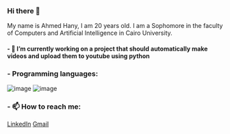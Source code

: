 ### Hi there 👋
My name is Ahmed Hany, I am 20 years old.
I am a Sophomore in the faculty of Computers and Artificial Intelligence in Cairo University.

#### - 🔭 I’m currently working on a project that should automatically make videos and upload them to youtube using python

<!-- ### - 🌱 I’m currently learning: -->
### - Programming languages:
![image](https://github.com/AhmedHanyGamal/AhmedHanyGamal/assets/102296764/ced2e826-ab87-4ee3-a1aa-d558dda70360)
![image](https://github.com/AhmedHanyGamal/AhmedHanyGamal/assets/102296764/02f91fa4-6b11-4c8c-a76f-6c44e355d5df)


### - 📫 How to reach me:
[LinkedIn](https://www.linkedin.com/in/ahmed-hany-othman-397767228/)
[Gmail](a7madhany2003@gmail.com)
